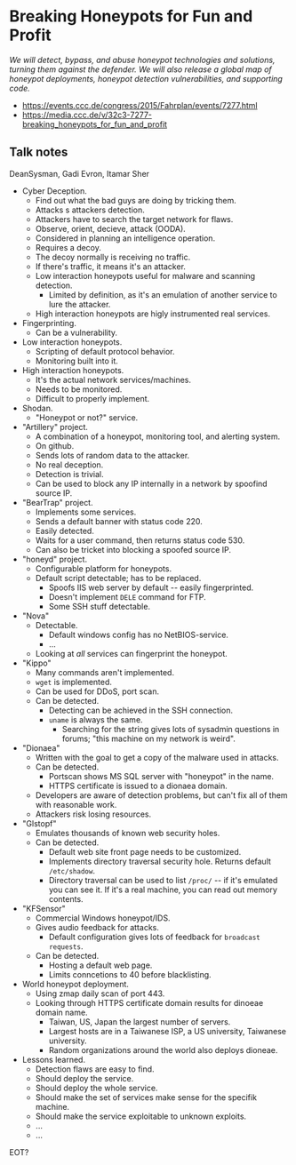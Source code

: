 # Breaking Honeypots for Fun and Profit

*We will detect, bypass, and abuse honeypot technologies and solutions, turning them against the defender. We will also release a global map of honeypot deployments, honeypot detection vulnerabilities, and supporting code.*

- https://events.ccc.de/congress/2015/Fahrplan/events/7277.html
- https://media.ccc.de/v/32c3-7277-breaking_honeypots_for_fun_and_profit


## Talk notes

DeanSysman, Gadi Evron, Itamar Sher

- Cyber Deception.
    - Find out what the bad guys are doing by tricking them.
    - Attacks s attackers detection.
    - Attackers have to search the target network for flaws.
    - Observe, orient, decieve, attack (OODA).
    - Considered in planning an intelligence operation.
    - Requires a decoy.
    - The decoy normally is receiving no traffic.
    - If there's traffic, it means it's an attacker.
    - Low interaction honeypots useful for malware and scanning detection.
        - Limited by definition, as it's an emulation of another service to lure the attacker.
    - High interaction honeypots are higly instrumented real services.
- Fingerprinting.
    - Can be a vulnerability.
- Low interaction honeypots.
     - Scripting of default protocol behavior.
     - Monitoring built into it.
- High interaction honeypots.
    - It's the actual network services/machines.
    - Needs to be monitored.
    - Difficult to properly implement.
- Shodan.
    - "Honeypot or not?" service.
- "Artillery" project.
    - A combination of a honeypot, monitoring tool, and alerting system.
    - On github.
    - Sends lots of random data to the attacker.
    - No real deception.
    - Detection is trivial.
    - Can be used to block any IP internally in a network by spoofind source IP.
- "BearTrap" project.
    - Implements some services.
    - Sends a default banner with status code 220.
    - Easily detected.
    - Waits for a user command, then returns status code 530.
    - Can also be tricket into blocking a spoofed source IP.
- "honeyd" project.
    - Configurable platform for honeypots.
    - Default script detectable; has to be replaced.
        - Spoofs IIS web server by default -- easily fingerprinted.
        - Doesn't implement `DELE` command for FTP.
        - Some SSH stuff detectable.
- "Nova"
    - Detectable.
        - Default windows config has no NetBIOS-service.
        - ...
    - Looking at _all_ services can fingerprint the honeypot.
- "Kippo"
    - Many commands aren't implemented.
    - `wget` is implemented.
    - Can be used for DDoS, port scan.
    - Can be detected.
        - Detecting can be achieved in the SSH connection.
        - `uname` is always the same.
            - Searching for the string gives lots of sysadmin questions in forums; "this machine on my network is weird".
- "Dionaea"
    - Written with the goal to get a copy of the malware used in attacks.
    - Can be detected.
        - Portscan shows MS SQL server with "honeypot" in the name.
        - HTTPS certificate is issued to a dionaea domain.
    - Developers are aware of detection problems, but can't fix all of them with reasonable work.
    - Attackers risk losing resources.
- "Glstopf"
    - Emulates thousands of known web security holes.
    - Can be detected.
        - Default web site front page needs to be customized.
        - Implements directory traversal security hole. Returns default `/etc/shadow`.
        - Directory traversal can be used to list `/proc/` -- if it's emulated you can see it. If it's a real machine, you can read out memory contents.
- "KFSensor"
    - Commercial Windows honeypot/IDS.
    - Gives audio feedback for attacks.
        - Default configuration gives lots of feedback for `broadcast requests`.
    - Can be detected.
        - Hosting a default web page.
        - Limits conncetions to 40 before blacklisting.
- World honeypot deployment.
    - Using zmap daily scan of port 443.
    - Looking through HTTPS certificate domain results for dinoeae domain name.
        - Taiwan, US, Japan the largest number of servers.
        - Largest hosts are in a Taiwanese ISP, a US university, Taiwanese university.
        - Random organizations around the world also deploys dioneae.
- Lessons learned.
    - Detection flaws are easy to find.
    - Should deploy the service.
    - Should deploy the whole service.
    - Should make the set of services make sense for the specifik machine.
    - Should make the service exploitable to unknown exploits.
    - ...
    - ...

EOT?

